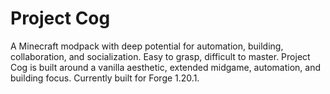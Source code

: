# Project Cog
A Minecraft modpack with deep potential for automation, building, collaboration, and socialization. 
Easy to grasp, difficult to master.
Project Cog is built around a vanilla aesthetic, extended midgame, automation, and building focus. Currently built for Forge 1.20.1.
